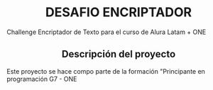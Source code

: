 <h1 align="center"> DESAFIO ENCRIPTADOR</h1>
<p>Challenge Encriptador de Texto para el curso de Alura Latam + ONE</p>

<h2 align="center"> Descripción del proyecto</h2>

<p>Este proyecto se hace compo parte de la formación "Principante en programación G7 - ONE</p>


